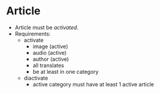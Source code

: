 # Article

- Article must be *activated*.
- Requirements:
  - activate
    - image (active)
    - audio (active)
    - author (active)
    - all translates
    - be at least in one category
  - diactivate
    - active category must have at least 1 active article
